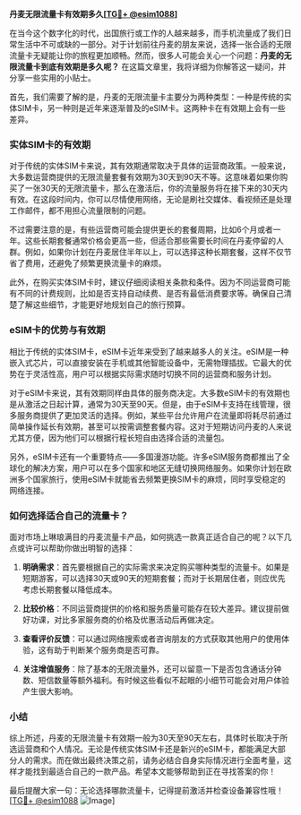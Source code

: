 **丹麦无限流量卡有效期多久[[TG💪+ @esim1088](https://t.me/s/esim1088)]**

在当今这个数字化的时代，出国旅行或工作的人越来越多，而手机流量成了我们日常生活中不可或缺的一部分。对于计划前往丹麦的朋友来说，选择一张合适的无限流量卡无疑能让你的旅程更加顺畅。然而，很多人可能会关心一个问题：**丹麦的无限流量卡到底有效期是多久呢？** 在这篇文章里，我将详细为你解答这一疑问，并分享一些实用的小贴士。

首先，我们需要了解的是，丹麦的无限流量卡主要分为两种类型：一种是传统的实体SIM卡，另一种则是近年来逐渐普及的eSIM卡。这两种卡在有效期上会有一些差异。

### 实体SIM卡的有效期

对于传统的实体SIM卡来说，其有效期通常取决于具体的运营商政策。一般来说，大多数运营商提供的无限流量套餐有效期为30天到90天不等。这意味着如果你购买了一张30天的无限流量卡，那么在激活后，你的流量服务将在接下来的30天内有效。在这段时间内，你可以尽情使用网络，无论是刷社交媒体、看视频还是处理工作邮件，都不用担心流量限制的问题。

不过需要注意的是，有些运营商可能会提供更长的套餐周期，比如6个月或者一年。这些长期套餐通常价格会更高一些，但适合那些需要长时间在丹麦停留的人群。例如，如果你计划在丹麦居住半年以上，可以选择这种长期套餐，这样不仅节省了费用，还避免了频繁更换流量卡的麻烦。

此外，在购买实体SIM卡时，建议仔细阅读相关条款和条件。因为不同运营商可能有不同的计费规则，比如是否支持自动续费、是否有最低消费要求等。确保自己清楚了解这些细节，才能更好地规划自己的旅行预算。

### eSIM卡的优势与有效期

相比于传统的实体SIM卡，eSIM卡近年来受到了越来越多人的关注。eSIM是一种嵌入式芯片，可以直接安装在手机或其他智能设备中，无需物理插拔。它最大的优势在于灵活性高，用户可以根据实际需求随时切换不同的运营商和服务计划。

对于eSIM卡来说，其有效期同样由具体的服务商决定。大多数eSIM卡的有效期也是从激活之日起计算，通常为30天至90天。但是，由于eSIM卡支持在线管理，很多服务商提供了更加灵活的选择。例如，某些平台允许用户在流量即将耗尽前通过简单操作延长有效期，甚至可以按需调整套餐内容。这对于短期访问丹麦的人来说尤其方便，因为他们可以根据行程长短自由选择合适的流量包。

另外，eSIM卡还有一个重要特点——多国漫游功能。许多eSIM服务商都推出了全球化的解决方案，用户可以在多个国家和地区无缝切换网络服务。如果你计划在欧洲多个国家旅行，使用eSIM卡就能省去频繁更换SIM卡的麻烦，同时享受稳定的网络连接。

### 如何选择适合自己的流量卡？

面对市场上琳琅满目的丹麦流量卡产品，如何挑选一款真正适合自己的呢？以下几点或许可以帮助你做出明智的选择：

1. **明确需求**：首先要根据自己的实际需求来决定购买哪种类型的流量卡。如果是短期游客，可以选择30天或90天的短期套餐；而对于长期居住者，则应优先考虑长期套餐以降低成本。

2. **比较价格**：不同运营商提供的价格和服务质量可能存在较大差异。建议提前做好功课，对比多家服务商的价格及优惠活动后再做决定。

3. **查看评价反馈**：可以通过网络搜索或者咨询朋友的方式获取其他用户的使用体验，这有助于判断某个服务商是否可靠。

4. **关注增值服务**：除了基本的无限流量外，还可以留意一下是否包含通话分钟数、短信数量等额外福利。有时候这些看似不起眼的小细节可能会对用户体验产生很大影响。

### 小结

综上所述，丹麦的无限流量卡有效期一般为30天至90天左右，具体时长取决于所选运营商和个人情况。无论是传统实体SIM卡还是新兴的eSIM卡，都能满足大部分人的需求。而在做出最终决策之前，请务必结合自身实际情况进行全面考量，这样才能找到最适合自己的一款产品。希望本文能够帮助到正在寻找答案的你！

最后提醒大家一句：无论选择哪款流量卡，记得提前激活并检查设备兼容性哦！[[TG💪+ @esim1088](https://t.me/s/esim1088) ![Image](https://i.postimg.cc/4NQfJmqS/Snipaste-2025-05-13-00-14-12.png)]